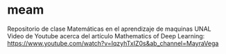 # meam
Repositorio de clase Matemáticas en el aprendizaje de maquinas UNAL
Video de Youtube acerca del artículo Mathematics of Deep Learning: https://www.youtube.com/watch?v=IqzyhTxIZ0s&ab_channel=MayraVega 
